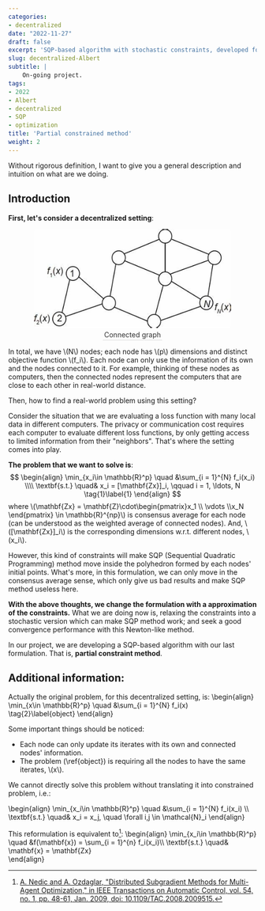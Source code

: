 ```yaml
---
categories:
- decentralized
date: "2022-11-27"
draft: false
excerpt: 'SQP-based algorithm with stochastic constraints, developed for decentralized problems.'
slug: decentralized-Albert
subtitle: |
    On-going project.
tags:
- 2022
- Albert
- decentralized
- SQP
- optimization
title: 'Partial constrained method'
weight: 2
---
```


<script type = "text/javascript" src = "https://cdn.mathjax.org/mathjax/latest/MathJax.js?config=default"></script>
Without rigorous definition, I want to give you a general description and intuition on what are we doing.
## Introduction
**First, let's consider a decentralized setting**:
<center>
    <img style="border-radius: 0.3125em;" 
    src="decentral.jpg" width = "400" height = "200">
    <br>
    <div style="color:orange; border-bottom: 1px solid #d9d9d9;
    display: inline-block;
    color: #333;
    padding: 2px;">Connected graph</div>
</center>

In total, we have \\(N\\) nodes; each node has \\(p\\) dimensions and distinct objective function \\(f_i\\). Each node can only use the information 
of its own and the nodes connected to it. For example, thinking of these nodes as computers, then the connected nodes represent the computers that are close to each other 
in real-world distance.

Then, how to find a real-world problem using this setting?

Consider the situation that we are evaluating a loss function with many local data in different computers. The privacy or communication cost requires each computer to evaluate different 
loss functions, by only getting access to limited information from their "neighbors". That's where the setting comes into play.

**The problem that we want to solve is**:
$$
\begin{align}
    \min_{x_i\in \mathbb{R}^p} \quad &\sum_{i = 1}^{N} f_i(x_i) \\\\
    \textbf{s.t.} \quad& x_i = [\mathbf{Zx}]_i, \qquad i = 1, \ldots, N  \tag{1}\label{1}
\end{align}
$$
where \\(\mathbf{Zx} = \mathbf{Z}\cdot\begin{pmatrix}x_1 \\\\ \vdots \\\\x_N \end{pmatrix} \in \mathbb{R}^{np}\\) is consensus average for each node (can be understood as the weighted average of connected nodes). And, \\([\mathbf{Zx}]_i\\) is the corresponding dimensions w.r.t. different nodes, \\(x_i\\). 

However, this kind of constraints will make SQP (Sequential 
Quadratic Programming) method move inside the polyhedron formed by each nodes' initial points. What's more, in this formulation, we can only move in the consensus average sense, which 
only give us bad results and make SQP method useless here.

**With the above thoughts, we change the formulation with a approximation of the constraints.** What we are doing now is, relaxing the constraints into a stochastic version which 
can make SQP method work; and seek a good convergence performance with this Newton-like method. 

In our project, we are developing a SQP-based algorithm with our last formulation. That is, **partial constraint method**.










## Additional information:

Actually the original problem, for this decentralized setting, is:
\begin{align}
    \min_{x\in \mathbb{R}^p} \quad &\sum_{i = 1}^{N} f_i(x) \tag{2}\label{object}
\end{align}

Some important things should be noticed:
- Each node can only update its iterates with its own and connected nodes' information.
- The problem (\ref{object}) is requiring all the nodes to have the same iterates, \\(x\\).

We cannot directly solve this problem without translating it into constrained problem, i.e.: 

\begin{align}
    \min_{x_i\in \mathbb{R}^p} \quad &\sum_{i = 1}^{N} f_i(x_i) \\\\
    \textbf{s.t.} \quad& x_i = x_j, \quad \forall i,j \in \mathcal{N}_i
\end{align}

This reformulation is equivalent to[^1]:
\begin{align}
        \min_{x_i\in \mathbb{R}^p} \quad &f(\mathbf{x}) = \sum_{i = 1}^{n} f_i(x_i)\\\\
        \textbf{s.t.} \quad& \mathbf{x} = \mathbf{Zx}   
\end{align}






[^1]:[A. Nedic and A. Ozdaglar, "Distributed Subgradient Methods for Multi-Agent Optimization," in IEEE Transactions on Automatic Control, vol. 54, no. 1, pp. 48-61, Jan. 2009, doi: 10.1109/TAC.2008.2009515.](https://ieeexplore.ieee.org/document/4749425)

